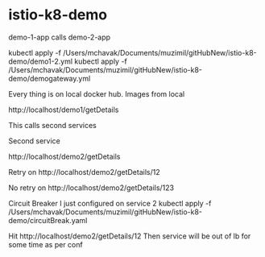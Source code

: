 # istio-k8-demo
demo-1-app calls demo-2-app

kubectl apply -f /Users/mchavak/Documents/muzimil/gitHubNew/istio-k8-demo/demo1-2.yml
kubectl apply -f /Users/mchavak/Documents/muzimil/gitHubNew/istio-k8-demo/demogateway.yml





Every thing is on local docker hub. Images from local

http://localhost/demo1/getDetails

This calls second services

Second service

http://localhost/demo2/getDetails

Retry on http://localhost/demo2/getDetails/12

No retry on http://localhost/demo2/getDetails/123

Circuit Breaker I just configured on service 2
kubectl apply -f /Users/mchavak/Documents/muzimil/gitHubNew/istio-k8-demo/circuitBreak.yaml

Hit  http://localhost/demo2/getDetails/12
Then service will be out of lb for some time as per conf

